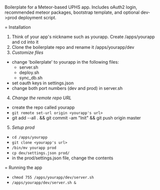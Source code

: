 Boilerplate for a Meteor-based UPHS app. Includes oAuth2 login, recommended meteor packages, bootstrap template, and optional dev->prod deployment script.

= Installation
1. Think of your app's nickname such as yourapp. Create /apps/yourapp and cd into it
2. Clone the boilerplate repo and rename it /apps/yourapp/dev
3. *Customize files*
- change 'boilerplate' to yourapp in the following files:
  - server.sh
  - deploy.sh
  - sync_db.sh
- set oauth keys in settings.json
- change both port numbers (dev and prod) in server.sh


4. *Change the remote repo URL*
- create the repo called yourapp
- `git remote set-url origin <yourapp's url>`
- git add --all . && git commit -am "Init" && git push origin master

5. *Setup prod*
- `cd /apps/yourapp`
- `git clone <yourapp's url>`
- `/bin/mv yourapp prod`
- `cp dev/settings.json prod/`
- in the prod/settings.json file, change the contents


= Running the app
- `chmod 755 /apps/yourapp/dev/server.sh`
- `/apps/yourapp/dev/server.sh &`

